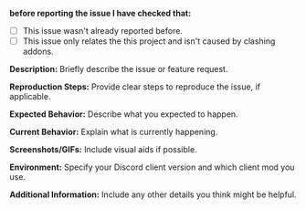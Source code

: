 **before reporting the issue I have checked that:**
- [ ] This issue wasn't already reported before.
- [ ] This issue only relates the this project and isn't caused by clashing addons.

**Description:**
Briefly describe the issue or feature request.

**Reproduction Steps:**
Provide clear steps to reproduce the issue, if applicable.

**Expected Behavior:**
Describe what you expected to happen.

**Current Behavior:**
Explain what is currently happening.

**Screenshots/GIFs:**
Include visual aids if possible.

**Environment:**
Specify your Discord client version and which client mod you use.

**Additional Information:**
Include any other details you think might be helpful.
